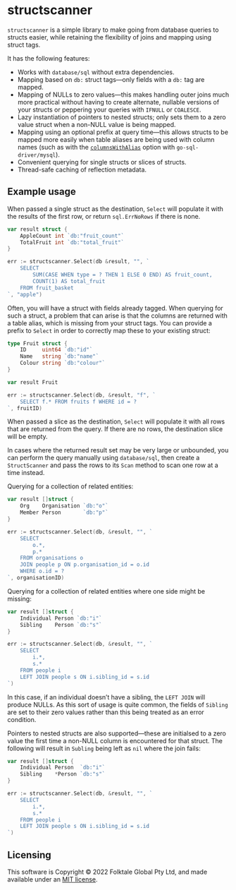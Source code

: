 # structscanner

`structscanner` is a simple library to make going from database queries to structs easier, while retaining the flexibility of joins and mapping using struct tags.

It has the following features:

* Works with `database/sql` without extra dependencies.
* Mapping based on `db:` struct tags—only fields with a `db:` tag are mapped.
* Mapping of NULLs to zero values—this makes handling outer joins much more practical without having to create alternate, nullable versions of your structs or peppering your queries with `IFNULL` or `COALESCE`.
* Lazy instantiation of pointers to nested structs; only sets them to a zero value struct when a non-NULL value is being mapped.
* Mapping using an optional prefix at query time—this allows structs to be mapped more easily when table aliases are being used with column names (such as with the [`columnsWithAlias`](https://github.com/Go-SQL-Driver/MySQL/#columnswithalias) option with `go-sql-driver/mysql`).
* Convenient querying for single structs or slices of structs.
* Thread-safe caching of reflection metadata.

## Example usage

When passed a single struct as the destination, `Select` will populate it with the results of the first row, or return `sql.ErrNoRows` if there is none. 

```go
var result struct {
	AppleCount int `db:"fruit_count"`
	TotalFruit int `db:"total_fruit"`
}

err := structscanner.Select(db &result, "", `
    SELECT
        SUM(CASE WHEN type = ? THEN 1 ELSE 0 END) AS fruit_count,
        COUNT(1) AS total_fruit
    FROM fruit_basket
`, "apple")
```

Often, you will have a struct with fields already tagged. When querying for such a struct, a problem that can arise is that the columns are returned with a table alias, which is missing from your struct tags. You can provide a prefix to `Select` in order to correctly map these to your existing struct:

```go
type Fruit struct {
	ID     uint64 `db:"id"`
	Name   string `db:"name"`
	Colour string `db:"colour"`
}

var result Fruit

err := structscanner.Select(db, &result, "f", `
    SELECT f.* FROM fruits f WHERE id = ?
`, fruitID)
``` 

When passed a slice as the destination, `Select` will populate it with all rows that are returned from the query. If there are no rows, the destination slice will be empty.

In cases where the returned result set may be very large or unbounded, you can perform the query manually using `database/sql`, then create a `StructScanner` and pass the rows to its `Scan` method to scan one row at a time instead.

Querying for a collection of related entities:

```go
var result []struct {
	Org    Organisation `db:"o"`
	Member Person       `db:"p"`
}

err := structscanner.Select(db, &result, "", `
    SELECT
        o.*,
        p.*
    FROM organisations o
    JOIN people p ON p.organisation_id = o.id
    WHERE o.id = ?
`, organisationID)
```

Querying for a collection of related entities where one side might be missing:

```go
var result []struct {
	Individual Person `db:"i"`
	Sibling    Person `db:"s"`
}

err := structscanner.Select(db, &result, "", `
    SELECT
        i.*,
        s.*
    FROM people i
    LEFT JOIN people s ON i.sibling_id = s.id
`)
```

In this case, if an individual doesn’t have a sibling, the `LEFT JOIN` will produce NULLs. As this sort of usage is quite common, the fields of `Sibling` are set to their zero values rather than this being treated as an error condition.

Pointers to nested structs are also supported—these are initialsed to a zero value the first time a non-NULL column is encountered for that struct. The following will result in `Subling` being left as `nil` where the join fails:

```go
var result []struct {
	Individual Person  `db:"i"`
	Sibling    *Person `db:"s"`
}

err := structscanner.Select(db, &result, "", `
    SELECT
        i.*,
        s.*
    FROM people i
    LEFT JOIN people s ON i.sibling_id = s.id
`)
```

## Licensing

This software is Copyright © 2022 Folktale Global Pty Ltd, and made available under an [MIT license](LICENSE).
